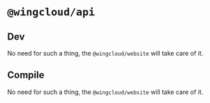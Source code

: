 # `@wingcloud/api`

## Dev

No need for such a thing, the `@wingcloud/website` will take care of it.

## Compile

No need for such a thing, the `@wingcloud/website` will take care of it.
